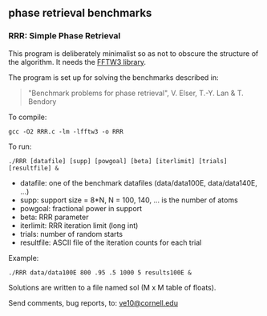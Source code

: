## phase retrieval benchmarks
### RRR: Simple Phase Retrieval
This program is deliberately minimalist so as not to obscure the structure of the algorithm.
It needs the [FFTW3 library](http://www.fftw.org).

The program is set up for solving the benchmarks described in:
> "Benchmark problems for phase retrieval", V. Elser, T.-Y. Lan & T. Bendory

To compile:
```
gcc -O2 RRR.c -lm -lfftw3 -o RRR
```

To run:
```
./RRR [datafile] [supp] [powgoal] [beta] [iterlimit] [trials] [resultfile] &
```

- datafile:	one of the benchmark datafiles (data/data100E, data/data140E, ...)
- supp:		support size = 8*N, N = 100, 140, ... is the number of atoms
- powgoal:	fractional power in support
- beta:		RRR parameter
- iterlimit:	RRR iteration limit (long int)
- trials:		number of random starts
- resultfile:	ASCII file of the iteration counts for each trial

Example:
```
./RRR data/data100E 800 .95 .5 1000 5 results100E &
```

Solutions are written to a file named sol (M x M table of floats).

Send comments, bug reports, to: ve10@cornell.edu

